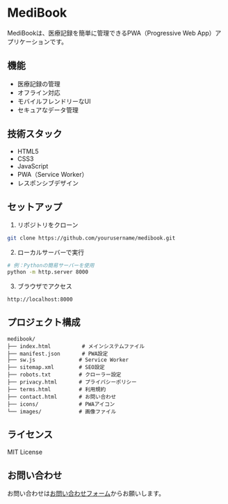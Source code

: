 # MediBook

MediBookは、医療記録を簡単に管理できるPWA（Progressive Web App）アプリケーションです。

## 機能

- 医療記録の管理
- オフライン対応
- モバイルフレンドリーなUI
- セキュアなデータ管理

## 技術スタック

- HTML5
- CSS3
- JavaScript
- PWA（Service Worker）
- レスポンシブデザイン

## セットアップ

1. リポジトリをクローン
```bash
git clone https://github.com/yourusername/medibook.git
```

2. ローカルサーバーで実行
```bash
# 例：Pythonの簡易サーバーを使用
python -m http.server 8000
```

3. ブラウザでアクセス
```
http://localhost:8000
```

## プロジェクト構成

```
medibook/
├── index.html          # メインシステムファイル
├── manifest.json       # PWA設定
├── sw.js              # Service Worker
├── sitemap.xml        # SEO設定
├── robots.txt         # クローラー設定
├── privacy.html       # プライバシーポリシー
├── terms.html         # 利用規約
├── contact.html       # お問い合わせ
├── icons/             # PWAアイコン
└── images/            # 画像ファイル
```

## ライセンス

MIT License

## お問い合わせ

お問い合わせは[お問い合わせフォーム](contact.html)からお願いします。
